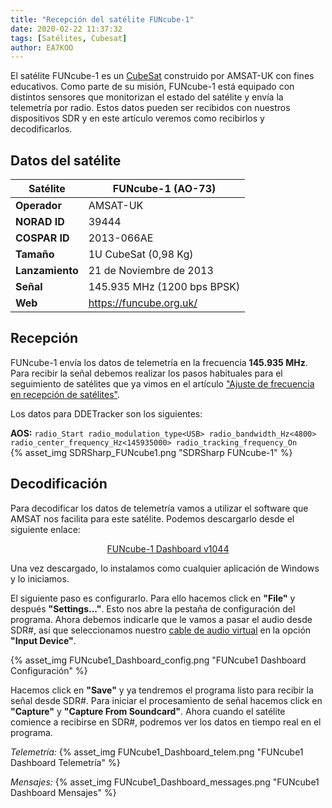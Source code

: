 ```yaml
---
title: "Recepción del satélite FUNcube-1"
date: 2020-02-22 11:37:32
tags: [Satélites, Cubesat]
author: EA7KOO
---
```


El satélite FUNcube-1 es un [CubeSat](https://es.wikipedia.org/wiki/CubeSat) construido por AMSAT-UK con fines educativos.
Como parte de su misión, FUNcube-1 está equipado con distintos sensores que monitorizan el estado del satélite y envía la telemetría por radio. Estos datos pueden ser recibidos con nuestros dispositivos SDR y en este artículo veremos como recibirlos y decodificarlos.

<!-- more -->

## Datos del satélite

| Satélite        | FUNcube-1 (AO-73) |
|-----------------|---|
| **Operador**    | AMSAT-UK |
| **NORAD ID**    | 39444 |
| **COSPAR ID**   | 2013-066AE |
| **Tamaño**      | 1U CubeSat (0,98 Kg) |
| **Lanzamiento** | 21 de Noviembre de 2013 |
| **Señal**       | 145.935 MHz (1200 bps BPSK) |
| **Web**         | https://funcube.org.uk/ |

## Recepción

FUNcube-1 envía los datos de telemetría en la frecuencia **145.935 MHz**. Para recibir la señal debemos realizar los pasos habituales para el seguimiento de satélites que ya vimos en el artículo ["Ajuste de frecuencia en recepción de satélites"](https://sdr-es.com/2020/02/18/ajuste-frecuencia-doppler-orbitron/).

Los datos para DDETracker son los siguientes:

**AOS:**
    ```
    radio_Start
    radio_modulation_type<USB>
    radio_bandwidth_Hz<4800>
    radio_center_frequency_Hz<145935000>
    radio_tracking_frequency_On
    ```
</br>
{% asset_img SDRSharp_FUNcube1.png "SDRSharp FUNcube-1" %}


## Decodificación

Para decodificar los datos de telemetría vamos a utilizar el software que AMSAT nos facilita para este satélite. Podemos descargarlo desde el siguiente enlace:

[<center>FUNcube-1 Dashboard v1044</center>](http://download.funcube.org.uk/FUNcube_Dashboard_v1044.msi)

Una vez descargado, lo instalamos como cualquier aplicación de Windows y lo iniciamos.

El siguiente paso es configurarlo. Para ello hacemos click en **"File"** y después **"Settings..."**. Esto nos abre la pestaña de configuración del programa.
Ahora debemos indicarle que le vamos a pasar el audio desde SDR#, así que seleccionamos nuestro [cable de audio virtual](https://sdr-es.com/2020/01/21/instalacion-virtual-cable-audio/) en la opción **"Input Device"**.

{% asset_img FUNcube1_Dashboard_config.png "FUNcube1 Dashboard Configuración" %}

Hacemos click en **"Save"** y ya tendremos el programa listo para recibir la señal desde SDR#.
Para iniciar el procesamiento de señal hacemos click en **"Capture"** y **"Capture From Soundcard"**. Ahora cuando el satélite comience a recibirse en SDR#, podremos ver los datos en tiempo real en el programa.

_Telemetría:_
{% asset_img FUNcube1_Dashboard_telem.png "FUNcube1 Dashboard Telemetría" %}

_Mensajes:_
{% asset_img FUNcube1_Dashboard_messages.png "FUNcube1 Dashboard Mensajes" %}
